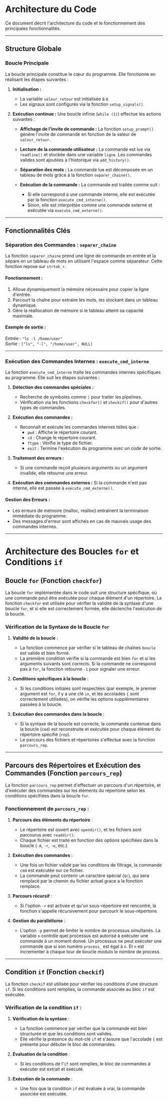 # Architecture du Code

Ce document décrit l'architecture du code et le fonctionnement des principales fonctionnalités.

---

## Structure Globale

### Boucle Principale

La boucle principale constitue le cœur du programme. Elle fonctionne en réalisant les étapes suivantes :

1. **Initialisation :**
   - La variable `valeur_retour` est initialisée à `0`.
   - Les signaux sont configurés via la fonction `setup_signals()`.

2. **Exécution continue :**
   Une boucle infinie (`while (1)`) effectue les actions suivantes :
   - **Affichage de l'invite de commande :**
     La fonction `setup_prompt()` génère l'invite de commande en fonction de la valeur de `valeur_retour`.

   - **Lecture de la commande utilisateur :**
     La commande est lue via `readline()` et stockée dans une variable `ligne`. 
     Les commandes valides sont ajoutées à l'historique via `add_history()`.

   - **Séparation des mots :**
     La commande lue est décomposée en un tableau de mots grâce à la fonction `separer_chaine()`.

   - **Exécution de la commande :**
     La commande est traitée comme suit :
     - Si elle correspond à une commande interne, elle est exécutée par la fonction `execute_cmd_interne()`.
     - Sinon, elle est interprétée comme une commande externe et exécutée via `execute_cmd_externe()`.

---

## Fonctionnalités Clés

### Séparation des Commandes : `separer_chaine`

La fonction `separer_chaine` prend une ligne de commande en entrée et la sépare en un tableau de mots en utilisant l'espace comme séparateur. Cette fonction repose sur `strtok_r`.

#### Fonctionnement :
1. Alloue dynamiquement la mémoire nécessaire pour copier la ligne d'entrée.
2. Parcourt la chaîne pour extraire les mots, les stockant dans un tableau dynamique.
3. Gère la réallocation de mémoire si le tableau atteint sa capacité maximale.

#### Exemple de sortie :
Entrée : `"ls -l /home/user"`  
Sortie : `["ls", "-l", "/home/user", NULL]`

---

### Exécution des Commandes Internes : `execute_cmd_interne`

La fonction `execute_cmd_interne` traite les commandes internes spécifiques au programme. Elle suit les étapes suivantes :

1. **Détection des commandes spéciales :**
   - Recherche de symboles comme `|` pour traiter les pipelines.
   - Vérification via les fonctions `checkfor()` et `checkif()` pour d'autres types de commandes.

2. **Exécution des commandes :**
   - Reconnaît et exécute les commandes internes telles que :
     - `pwd` : Affiche le répertoire courant.
     - `cd` : Change le répertoire courant.
     - `ftype` : Vérifie le type de fichier.
     - `exit` : Termine l'exécution du programme avec un code de sortie.

3. **Traitement des erreurs :**
   - Si une commande reçoit plusieurs arguments ou un argument invalide, elle retourne une erreur.

4. **Exécution des commandes externes :**
   Si la commande n'est pas interne, elle est passée à `execute_cmd_externe()`.

#### Gestion des Erreurs :
- Les erreurs de mémoire (malloc, realloc) entraînent la terminaison immédiate du programme.
- Des messages d'erreur sont affichés en cas de mauvais usage des commandes internes.

---

# Architecture des Boucles `for` et Conditions `if`

## Boucle `for` (Fonction `checkfor`)

La boucle `for` implémentée dans le code suit une structure spécifique, où une commande peut être exécutée pour chaque élément d'un répertoire. La fonction `checkfor` est utilisée pour vérifier la validité de la syntaxe d'une boucle `for`, et si elle est correctement formée, elle déclenche l'exécution de la boucle.

### Vérification de la Syntaxe de la Boucle `for`

1. **Validité de la boucle** : 
   - La fonction commence par vérifier si le tableau de chaînes `boucle` est valide et bien formé.
   - La première condition vérifie si la commande est bien `for` et si les arguments suivants sont corrects. Si la commande ne correspond pas à `for`, la fonction retourne `-1` pour signaler une erreur.
   
2. **Conditions spécifiques à la boucle** :
   - Si les conditions initiales sont respectées (par exemple, le premier argument est `for`, il y a une clé `in`, et les accolades `{` sont correctement utilisées), on vérifie les options supplémentaires passées à la boucle.

3. **Exécution des commandes dans la boucle** :
   - Si la syntaxe de la boucle est correcte, la commande contenue dans la boucle (`cmd`) est reconstruite et exécutée pour chaque élément du répertoire spécifié (`rep`).
   - Le parcours des fichiers et répertoires s'effectue avec la fonction `parcours_rep`.

---

## Parcours des Répertoires et Exécution des Commandes (Fonction `parcours_rep`)

La fonction `parcours_rep` permet d'effectuer un parcours d'un répertoire, et d'exécuter des commandes sur les éléments du répertoire selon les conditions spécifiées dans la boucle `for`.

### Fonctionnement de `parcours_rep` :

1. **Parcours des éléments du répertoire** :
   - Le répertoire est ouvert avec `opendir()`, et les fichiers sont parcourus avec `readdir()`.
   - Chaque fichier est traité en fonction des options spécifiées dans la boucle (`-A`, `-r`, `-e`, etc.).

2. **Exécution des commandes** :
   - Une fois un fichier validé par les conditions de filtrage, la commande `cmd` est exécutée sur ce fichier. 
   - La commande peut contenir un caractère spécial (`$c`), qui sera remplacé par le chemin du fichier actuel grace a la fonction
   remplace.

3. **Parcours récursif** :
   - Si l'option `-r` est activée et qu'un sous-répertoire est rencontré, la fonction s'appelle récursivement pour parcourir le sous-répertoire.

4. **Gestion du parallélisme** :
   - L'option `-p` permet de limiter le nombre de processus simultanés. La variable `n` contrôle quel processus est autorisé à exécuter une commande à un moment donné. Un processus ne peut exécuter une commande que si son numéro `process_` est égal à `n`. Et `n` est incrementer à chaque tour de boucle modulo le nombre de process.

---

## Condition `if` (Fonction `checkif`)

La fonction `checkif` est utilisée pour vérifier les conditions d'une structure `if`. Si les conditions sont remplies, la commande associée au bloc `if` est exécutée.

### Vérification de la condition `if` :

1. **Vérification de la syntaxe** :
   - La fonction commence par vérifier que la commande est bien structurée et que les conditions sont valides.
   - Elle vérifie la présence du mot-clé `if` et s'assure que l'accolade `{` est présente pour débuter le bloc de commandes.

2. **Évaluation de la condition** :
   - Si les conditions de l'`if` sont remplies, le bloc de commandes à exécuter est extrait et exécuté.

3. **Exécution de la commande** :
   - Une fois que la condition `if` est évaluée à vrai, la commande associée est exécutée.
